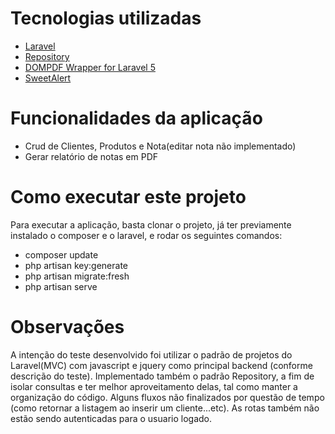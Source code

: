 # Tecnologias utilizadas
- [Laravel](https://laravel.com//)
- [Repository](https://github.com/andersao/l5-repository)
- [DOMPDF Wrapper for Laravel 5](https://github.com/barryvdh/laravel-dompdf)
- [SweetAlert](https://sweetalert.js.org/)

# Funcionalidades da aplicação
- Crud de Clientes, Produtos e Nota(editar nota não implementado)
- Gerar relatório de notas em PDF

# Como executar este projeto
Para executar a aplicação, basta clonar o projeto, já ter previamente instalado o composer e o laravel, e rodar os seguintes comandos:
- composer update
- php artisan key:generate
- php artisan migrate:fresh
- php artisan serve

# Observações
A intenção do teste desenvolvido foi utilizar o padrão de projetos do Laravel(MVC) com javascript e jquery como principal backend (conforme descrição do teste). Implementado também o padrão Repository, a fim de isolar consultas e ter melhor aproveitamento delas, tal como manter a organização do código.
Alguns fluxos não finalizados por questão de tempo (como retornar a listagem ao inserir um cliente...etc). As rotas também não estão sendo autenticadas para o usuario logado.
